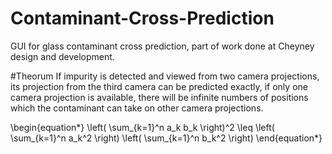 # Contaminant-Cross-Prediction
GUI for glass contaminant cross prediction, part of work done at Cheyney design and development.

#Theorum
If impurity is detected and viewed from two camera projections, its projection from the third camera can be predicted exactly, 
if only one camera projection is available,
there will be infinite numbers of positions which the contaminant can take on other camera projections.


\begin{equation*}
\left( \sum_{k=1}^n a_k b_k \right)^2 \leq \left( \sum_{k=1}^n a_k^2 \right) \left( \sum_{k=1}^n b_k^2 \right)
\end{equation*}
